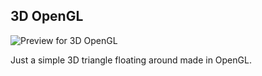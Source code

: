 ## 3D OpenGL
![Preview for 3D OpenGL](https://github.com/techiew/Misc-Projects/blob/master/Previews/preview_3dopengl.gif)

Just a simple 3D triangle floating around made in OpenGL.
